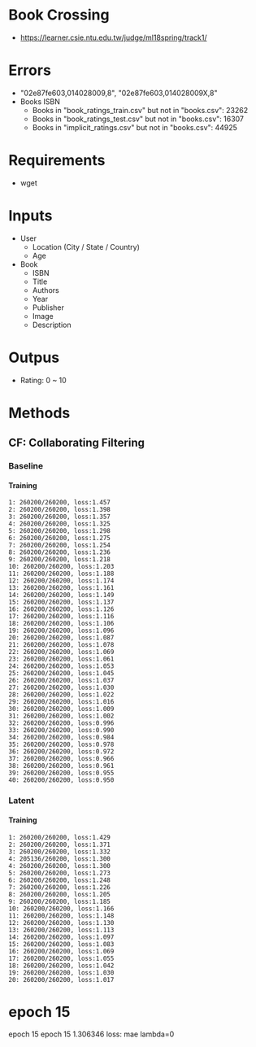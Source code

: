 Book Crossing
===
- https://learner.csie.ntu.edu.tw/judge/ml18spring/track1/

# Errors
- "02e87fe603,014028009,8", "02e87fe603,014028009X,8"
- Books ISBN
    + Books in "book_ratings_train.csv" but not in "books.csv": 23262
    + Books in "book_ratings_test.csv" but not in "books.csv": 16307
    + Books in "implicit_ratings.csv" but not in "books.csv": 44925

# Requirements
- wget

# Inputs
- User
    + Location (City / State / Country)
    + Age
- Book
    + ISBN
    + Title
    + Authors
    + Year
    + Publisher
    + Image
    + Description

# Outpus
- Rating: 0 ~ 10

# Methods

## CF: Collaborating Filtering


### Baseline

#### Training
```text
1: 260200/260200, loss:1.457
2: 260200/260200, loss:1.398
3: 260200/260200, loss:1.357
4: 260200/260200, loss:1.325
5: 260200/260200, loss:1.298
6: 260200/260200, loss:1.275
7: 260200/260200, loss:1.254
8: 260200/260200, loss:1.236
9: 260200/260200, loss:1.218
10: 260200/260200, loss:1.203
11: 260200/260200, loss:1.188
12: 260200/260200, loss:1.174
13: 260200/260200, loss:1.161
14: 260200/260200, loss:1.149
15: 260200/260200, loss:1.137
16: 260200/260200, loss:1.126
17: 260200/260200, loss:1.116
18: 260200/260200, loss:1.106
19: 260200/260200, loss:1.096
20: 260200/260200, loss:1.087
21: 260200/260200, loss:1.078
22: 260200/260200, loss:1.069
23: 260200/260200, loss:1.061
24: 260200/260200, loss:1.053
25: 260200/260200, loss:1.045
26: 260200/260200, loss:1.037
27: 260200/260200, loss:1.030
28: 260200/260200, loss:1.022
29: 260200/260200, loss:1.016
30: 260200/260200, loss:1.009
31: 260200/260200, loss:1.002
32: 260200/260200, loss:0.996
33: 260200/260200, loss:0.990
34: 260200/260200, loss:0.984
35: 260200/260200, loss:0.978
36: 260200/260200, loss:0.972
37: 260200/260200, loss:0.966
38: 260200/260200, loss:0.961
39: 260200/260200, loss:0.955
40: 260200/260200, loss:0.950
```

### Latent

#### Training
```text
1: 260200/260200, loss:1.429
2: 260200/260200, loss:1.371
3: 260200/260200, loss:1.332
4: 205136/260200, loss:1.300
4: 260200/260200, loss:1.300
5: 260200/260200, loss:1.273
6: 260200/260200, loss:1.248
7: 260200/260200, loss:1.226
8: 260200/260200, loss:1.205
9: 260200/260200, loss:1.185
10: 260200/260200, loss:1.166
11: 260200/260200, loss:1.148
12: 260200/260200, loss:1.130
13: 260200/260200, loss:1.113
14: 260200/260200, loss:1.097
15: 260200/260200, loss:1.083
16: 260200/260200, loss:1.069
17: 260200/260200, loss:1.055
18: 260200/260200, loss:1.042
19: 260200/260200, loss:1.030
20: 260200/260200, loss:1.017
```


# epoch 15
epoch 15
epoch 15
    1.306346
    loss: mae
    lambda=0 